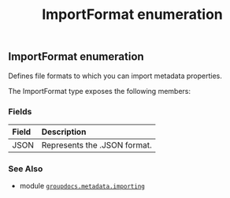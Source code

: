 ﻿---
title: ImportFormat enumeration
second_title: GroupDocs.Metadata for Python via .NET API References
description: 
type: docs
url: /python-net/groupdocs.metadata.importing/importformat/
is_root: false
weight: 40
---

## ImportFormat enumeration

Defines file formats to which you can import metadata properties.



The ImportFormat type exposes the following members:

### Fields
| Field | Description |
| :- | :- |
| JSON | Represents the .JSON format. |



### See Also
* module [`groupdocs.metadata.importing`](..)
